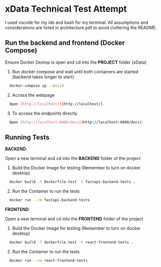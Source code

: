 # xData Technical Test Attempt

I used vscode for my ide and bash for my terminal. All assumptions and considerations are listed in architecture.pdf to avoid cluttering the README.

## Run the backend and frontend (Docker Compose)

Ensure Docker Destop is open and cd into the **PROJECT** folder (xData)

1. Run docker compose and wait until both containers are started (backend takes longer to start)

```bash
  docker-compose up --build
```

2. Access the webpage

```bash
  Open [http://localhost/](http://localhost/).
```

3. To access the endpoints directly

```bash
  Open [http://localhost:8000/docs](http://localhost:8000/docs).
```

## Running Tests

**BACKEND**:

Open a new terminal and cd into the **BACKEND** folder of the project

1. Build the Docker Image for testing (Remember to turn on docker desktop)

```bash
  docker build -f Dockerfile.test -t fastapi-backend-tests .
```

2. Run the Container to run the tests

```bash
  docker run --rm fastapi-backend-tests
```

**FRONTEND**:

Open a new terminal and cd into the **FRONTEND** folder of the project

1. Build the Docker Image for testing (Remember to turn on docker desktop)

```bash
  docker build -f dockerfile.test -t react-frontend-tests .
```

2. Run the Container to run the tests

```bash
  docker run --rm react-frontend-tests

```
